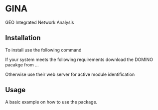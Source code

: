 # GINA 
GEO Integrated Network Analysis

## Installation 

To install use the following command 


If your system meets the following requirements download the DOMINO pacakge from ... 

Otherwise use their web server for active module identification  



## Usage 
A basic example on how to use the package. 



``` Python 
